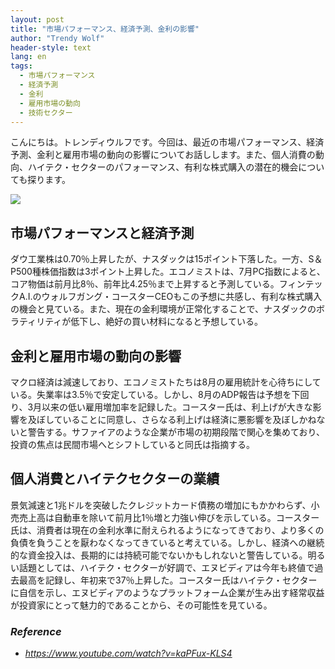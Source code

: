 ```yaml
---
layout: post
title: "市場パフォーマンス、経済予測、金利の影響"
author: "Trendy Wolf"
header-style: text
lang: en
tags:
  - 市場パフォーマンス
  - 経済予測
  - 金利
  - 雇用市場の動向
  - 技術セクター
---
```


こんにちは。トレンディウルフです。今回は、最近の市場パフォーマンス、経済予測、金利と雇用市場の動向の影響についてお話しします。また、個人消費の動向、ハイテク・セクターのパフォーマンス、有利な株式購入の潜在的機会についても探ります。

<img
    src="https://i.ytimg.com/vi/kaPFux-KLS4/hqdefault.jpg"
/>


## 市場パフォーマンスと経済予測
ダウ工業株は0.70％上昇したが、ナスダックは15ポイント下落した。一方、S＆P500種株価指数は3ポイント上昇した。エコノミストは、7月PC指数によると、コア物価は前月比8％、前年比4.25％まで上昇すると予測している。フィンテックA.I.のウォルフガング・コースターCEOもこの予想に共感し、有利な株式購入の機会と見ている。また、現在の金利環境が正常化することで、ナスダックのボラティリティが低下し、絶好の買い材料になると予想している。

## 金利と雇用市場の動向の影響
マクロ経済は減速しており、エコノミストたちは8月の雇用統計を心待ちにしている。失業率は3.5％で安定している。しかし、8月のADP報告は予想を下回り、3月以来の低い雇用増加率を記録した。コースター氏は、利上げが大きな影響を及ぼしていることに同意し、さらなる利上げは経済に悪影響を及ぼしかねないと警告する。サファイアのような企業が市場の初期段階で関心を集めており、投資の焦点は民間市場へとシフトしていると同氏は指摘する。

## 個人消費とハイテクセクターの業績
景気減速と1兆ドルを突破したクレジットカード債務の増加にもかかわらず、小売売上高は自動車を除いて前月比1％増と力強い伸びを示している。コースター氏は、消費者は現在の金利水準に耐えられるようになってきており、より多くの負債を負うことを厭わなくなってきていると考えている。しかし、経済への継続的な資金投入は、長期的には持続可能でないかもしれないと警告している。明るい話題としては、ハイテク・セクターが好調で、エヌビディアは今年も終値で過去最高を記録し、年初来で37％上昇した。コースター氏はハイテク・セクターに自信を示し、エヌビディアのようなプラットフォーム企業が生み出す経常収益が投資家にとって魅力的であることから、その可能性を見ている。


### _Reference_
- _https://www.youtube.com/watch?v=kaPFux-KLS4_

